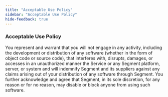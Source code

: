 ```yaml
---
title: "Acceptable Use Policy"
sidebar: "Acceptable Use Policy"
hide-feedback: true
---
```


### Acceptable Use Policy

You represent and warrant that you will not engage in any activity, including the development or distribution of any software (whether in the form of object code or source code), that interferes with, disrupts, damages, or accesses in an unauthorized manner the Service or any Segment platform, server, or system and will indemnify Segment and its suppliers against any claims arising out of your distribution of any software through Segment.  You further acknowledge and agree that Segment, in its sole discretion, for any reason or for no reason, may disable or block anyone from using such software.
